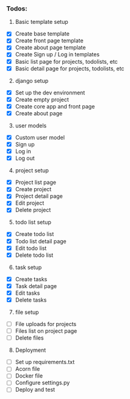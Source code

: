 ### Todos:
1. Basic template setup
- [x] Create base template
- [x] Create front page template
- [x] Create about page template
- [x] Create Sign up / Log in templates
- [x] Basic list page for projects, todolists, etc
- [x] Basic detail page for projects, todolists, etc
2. django setup
- [x] Set up the dev environment
- [x] Create empty project
- [x] Create core app and front page
- [x] Create about page
3. user models
- [x] Custom user model
- [x] Sign up
- [x] Log in
- [x] Log out
4. project setup
- [x] Project list page
- [x] Create project
- [x] Project detail page
- [x] Edit project
- [x] Delete project
5. todo list setup
- [x] Create todo list
- [x] Todo list detail page
- [x] Edit todo list
- [x] Delete todo list
6. task setup
- [x] Create tasks
- [x] Task detail page
- [x] Edit tasks
- [x] Delete tasks
7. file setup
- [ ] File uploads for projects
- [ ] Files list on project page
- [ ] Delete files
8. Deployment
- [ ] Set up requirements.txt
- [ ] Acorn file
- [ ] Docker file
- [ ] Configure settings.py
- [ ] Deploy and test
